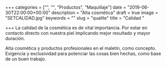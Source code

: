 +++
categories = ["", "", "Productos", "Maquillaje"]
date = "2019-06-30T22:00:00+00:00"
description = "Alta cosmética"
draft = true
image = "SETCALIDAD.jpg"
keywords = ""
slug = "qualite"
title = "Calidad "

+++
La calidad de la cosmética es de vital importancia. Por estar en contacto directo con nuestra piel implicando mejor resultado y mayor duración.  

Alta cosmética y productos profesionales en el maletín, como concepto. Exigencia y exclusividad para potenciar las cosas bien hechas, como base de un buen trabajo.